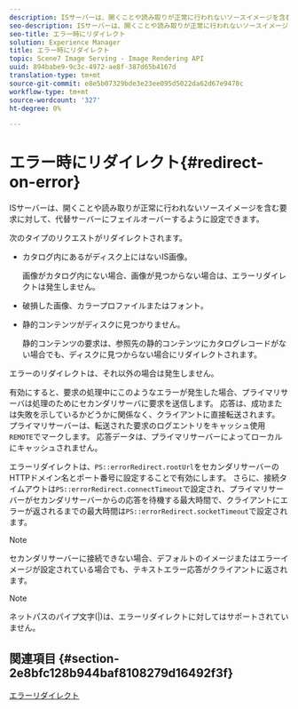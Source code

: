 ```yaml
---
description: ISサーバーは、開くことや読み取りが正常に行われないソースイメージを含む要求に対して、代替サーバーにフェイルオーバーするように設定できます。
seo-description: ISサーバーは、開くことや読み取りが正常に行われないソースイメージを含む要求に対して、代替サーバーにフェイルオーバーするように設定できます。
seo-title: エラー時にリダイレクト
solution: Experience Manager
title: エラー時にリダイレクト
topic: Scene7 Image Serving - Image Rendering API
uuid: 894babe9-9c3c-4972-ae8f-387d65b4167d
translation-type: tm+mt
source-git-commit: e8e5b07329bde3e23ee095d5022da62d67e9478c
workflow-type: tm+mt
source-wordcount: '327'
ht-degree: 0%

---
```



# エラー時にリダイレクト{#redirect-on-error}

ISサーバーは、開くことや読み取りが正常に行われないソースイメージを含む要求に対して、代替サーバーにフェイルオーバーするように設定できます。

次のタイプのリクエストがリダイレクトされます。

* カタログ内にあるがディスク上にはないIS画像。

   画像がカタログ内にない場合、画像が見つからない場合は、エラーリダイレクトは発生しません。

* 破損した画像、カラープロファイルまたはフォント。
* 静的コンテンツがディスクに見つかりません。

   静的コンテンツの要求は、参照先の静的コンテンツにカタログレコードがない場合でも、ディスクに見つからない場合にリダイレクトされます。

エラーのリダイレクトは、それ以外の場合は発生しません。

有効にすると、要求の処理中にこのようなエラーが発生した場合、プライマリサーバは処理のためにセカンダリサーバに要求を送信します。 応答は、成功または失敗を示しているかどうかに関係なく、クライアントに直接転送されます。 プライマリサーバーは、転送された要求のログエントリをキャッシュ使用`REMOTE`でマークします。 応答データは、プライマリサーバーによってローカルにキャッシュされません。

エラーリダイレクトは、`PS::errorRedirect.rootUrl`をセカンダリサーバーのHTTPドメイン名とポート番号に設定することで有効にします。 さらに、接続タイムアウトは`PS::errorRedirect.connectTimeout`で設定され、プライマリサーバーがセカンダリサーバーからの応答を待機する最大時間で、クライアントにエラーが返されるまでの最大時間は`PS::errorRedirect.socketTimeout`で設定されます。

>[!NOTE]
>
>セカンダリサーバーに接続できない場合、デフォルトのイメージまたはエラーイメージが設定されている場合でも、テキストエラー応答がクライアントに返されます。

>[!NOTE]
>
>ネットパスのパイプ文字(|)は、エラーリダイレクトに対してはサポートされていません。

## 関連項目 {#section-2e8bfc128b944baf8108279d16492f3f}

[エラーリダイレクト](../../../is-api/image-serving-api-ref/c-configuration-and-administration/c-server-settings/r-error-redirection.md#reference-268b1bf6ce1b44bb979727c6f5daf1ac)
